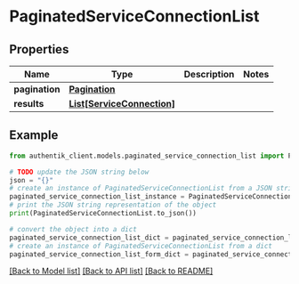 # PaginatedServiceConnectionList


## Properties

Name | Type | Description | Notes
------------ | ------------- | ------------- | -------------
**pagination** | [**Pagination**](Pagination.md) |  | 
**results** | [**List[ServiceConnection]**](ServiceConnection.md) |  | 

## Example

```python
from authentik_client.models.paginated_service_connection_list import PaginatedServiceConnectionList

# TODO update the JSON string below
json = "{}"
# create an instance of PaginatedServiceConnectionList from a JSON string
paginated_service_connection_list_instance = PaginatedServiceConnectionList.from_json(json)
# print the JSON string representation of the object
print(PaginatedServiceConnectionList.to_json())

# convert the object into a dict
paginated_service_connection_list_dict = paginated_service_connection_list_instance.to_dict()
# create an instance of PaginatedServiceConnectionList from a dict
paginated_service_connection_list_form_dict = paginated_service_connection_list.from_dict(paginated_service_connection_list_dict)
```
[[Back to Model list]](../README.md#documentation-for-models) [[Back to API list]](../README.md#documentation-for-api-endpoints) [[Back to README]](../README.md)


